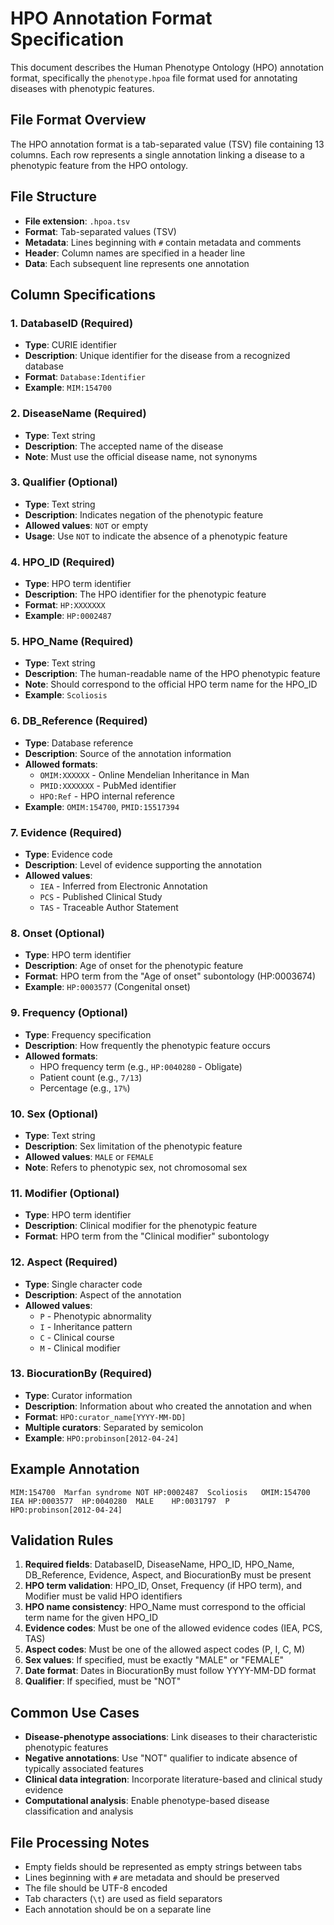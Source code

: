 # HPO Annotation Format Specification

This document describes the Human Phenotype Ontology (HPO) annotation format, specifically the `phenotype.hpoa` file format used for annotating diseases with phenotypic features.

## File Format Overview

The HPO annotation format is a tab-separated value (TSV) file containing 13 columns. Each row represents a single annotation linking a disease to a phenotypic feature from the HPO ontology.

## File Structure

- **File extension**: `.hpoa.tsv`
- **Format**: Tab-separated values (TSV)
- **Metadata**: Lines beginning with `#` contain metadata and comments
- **Header**: Column names are specified in a header line
- **Data**: Each subsequent line represents one annotation

## Column Specifications

### 1. DatabaseID (Required)
- **Type**: CURIE identifier
- **Description**: Unique identifier for the disease from a recognized database
- **Format**: `Database:Identifier`
- **Example**: `MIM:154700`

### 2. DiseaseName (Required)
- **Type**: Text string
- **Description**: The accepted name of the disease
- **Note**: Must use the official disease name, not synonyms

### 3. Qualifier (Optional)
- **Type**: Text string
- **Description**: Indicates negation of the phenotypic feature
- **Allowed values**: `NOT` or empty
- **Usage**: Use `NOT` to indicate the absence of a phenotypic feature

### 4. HPO_ID (Required)
- **Type**: HPO term identifier
- **Description**: The HPO identifier for the phenotypic feature
- **Format**: `HP:XXXXXXX`
- **Example**: `HP:0002487`

### 5. HPO_Name (Required)
- **Type**: Text string
- **Description**: The human-readable name of the HPO phenotypic feature
- **Note**: Should correspond to the official HPO term name for the HPO_ID
- **Example**: `Scoliosis`

### 6. DB_Reference (Required)
- **Type**: Database reference
- **Description**: Source of the annotation information
- **Allowed formats**:
  - `OMIM:XXXXXX` - Online Mendelian Inheritance in Man
  - `PMID:XXXXXXX` - PubMed identifier
  - `HPO:Ref` - HPO internal reference
- **Example**: `OMIM:154700`, `PMID:15517394`

### 7. Evidence (Required)
- **Type**: Evidence code
- **Description**: Level of evidence supporting the annotation
- **Allowed values**:
  - `IEA` - Inferred from Electronic Annotation
  - `PCS` - Published Clinical Study
  - `TAS` - Traceable Author Statement

### 8. Onset (Optional)
- **Type**: HPO term identifier
- **Description**: Age of onset for the phenotypic feature
- **Format**: HPO term from the "Age of onset" subontology (HP:0003674)
- **Example**: `HP:0003577` (Congenital onset)

### 9. Frequency (Optional)
- **Type**: Frequency specification
- **Description**: How frequently the phenotypic feature occurs
- **Allowed formats**:
  - HPO frequency term (e.g., `HP:0040280` - Obligate)
  - Patient count (e.g., `7/13`)
  - Percentage (e.g., `17%`)

### 10. Sex (Optional)
- **Type**: Text string
- **Description**: Sex limitation of the phenotypic feature
- **Allowed values**: `MALE` or `FEMALE`
- **Note**: Refers to phenotypic sex, not chromosomal sex

### 11. Modifier (Optional)
- **Type**: HPO term identifier
- **Description**: Clinical modifier for the phenotypic feature
- **Format**: HPO term from the "Clinical modifier" subontology

### 12. Aspect (Required)
- **Type**: Single character code
- **Description**: Aspect of the annotation
- **Allowed values**:
  - `P` - Phenotypic abnormality
  - `I` - Inheritance pattern
  - `C` - Clinical course
  - `M` - Clinical modifier

### 13. BiocurationBy (Required)
- **Type**: Curator information
- **Description**: Information about who created the annotation and when
- **Format**: `HPO:curator_name[YYYY-MM-DD]`
- **Multiple curators**: Separated by semicolon
- **Example**: `HPO:probinson[2012-04-24]`

## Example Annotation

```
MIM:154700	Marfan syndrome	NOT	HP:0002487	Scoliosis	OMIM:154700	IEA	HP:0003577	HP:0040280	MALE	HP:0031797	P	HPO:probinson[2012-04-24]
```

## Validation Rules

1. **Required fields**: DatabaseID, DiseaseName, HPO_ID, HPO_Name, DB_Reference, Evidence, Aspect, and BiocurationBy must be present
2. **HPO term validation**: HPO_ID, Onset, Frequency (if HPO term), and Modifier must be valid HPO identifiers
3. **HPO name consistency**: HPO_Name must correspond to the official term name for the given HPO_ID
4. **Evidence codes**: Must be one of the allowed evidence codes (IEA, PCS, TAS)
5. **Aspect codes**: Must be one of the allowed aspect codes (P, I, C, M)
6. **Sex values**: If specified, must be exactly "MALE" or "FEMALE"
7. **Date format**: Dates in BiocurationBy must follow YYYY-MM-DD format
8. **Qualifier**: If specified, must be "NOT"

## Common Use Cases

- **Disease-phenotype associations**: Link diseases to their characteristic phenotypic features
- **Negative annotations**: Use "NOT" qualifier to indicate absence of typically associated features
- **Clinical data integration**: Incorporate literature-based and clinical study evidence
- **Computational analysis**: Enable phenotype-based disease classification and analysis

## File Processing Notes

- Empty fields should be represented as empty strings between tabs
- Lines beginning with `#` are metadata and should be preserved
- The file should be UTF-8 encoded
- Tab characters (`\t`) are used as field separators
- Each annotation should be on a separate line
